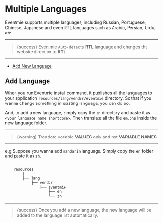# Multiple Languages

Eventmie supports multiple languages, including Russian, Portuguese, Chinese, Japanese and even RTL languages such as Arabic, Persian, Urdu, etc. 

---

> {success} Eventmie `Auto-detects` **RTL** language and changes the website direction to **RTL**

---

- [Add New Language](#Add-New-Language)


<a name="Add-Language"></a>
## Add Language

When you run Eventmie install command, it publishes all the languages to your application `resources/lang/vendor/eventmie` directory. So that if you wanna change something in existing language, you can do so. 

And, to add a new language, simply copy the `en` directory and paste it as `<your_language_name_shortcode>`. Then translate all the file `em.php` inside the new language folder.

---

>{warning} Translate variable **VALUES** only and not **VARIABLE NAMES**

---

e.g Suppose you wanna add `mandarin` language. Simply copy the `en` folder and paste it as `zh`.

```bash

    resources
        │
        ├── lang
            ├── vendor
                ├── eventmie
                    ├── en
                    └── zh

```

---

>{success} Once you add a new language, the new language will be added to the language list automatically.